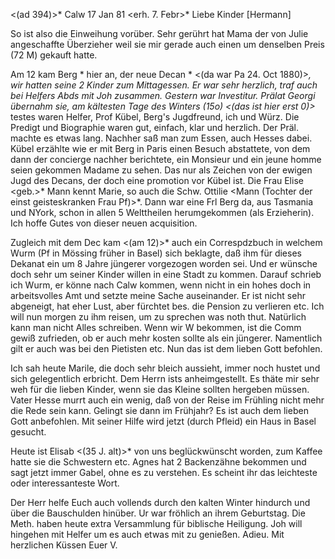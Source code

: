 <(ad 394)>* Calw 17 Jan 81
 <erh. 7. Febr>*
Liebe Kinder [Hermann]

So ist also die Einweihung vorüber. Sehr gerührt hat Mama der von Julie angeschaffte Überzieher weil sie mir gerade auch einen um denselben Preis (72 M) gekauft hatte.

Am 12 kam Berg <von Ulm>* hier an, der neue Decan <der die Elise Mann zur Frau hat>* <(da war Pa 24. Oct 1880)>*, wir hatten seine 2 Kinder zum Mittagessen. Er war sehr herzlich, traf auch bei Helfers Abds mit Joh zusammen. Gestern war Investitur. Prälat Georgi übernahm sie, am kältesten Tage des Winters (15o) <(das ist hier erst 0)>* testes waren Helfer, Prof Kübel, Berg's Jugdfreund, ich und Würz. Die Predigt und Biographie waren gut, einfach, klar und herzlich. Der Präl. machte es etwas lang. Nachher saß man zum Essen, auch Hesses dabei. Kübel erzählte wie er mit Berg in Paris einen Besuch abstattete, von dem dann der concierge nachher berichtete, ein Monsieur und ein jeune homme seien gekommen Madame zu sehen. Das nur als Zeichen von der ewigen Jugd des Decans, der doch eine promotion vor Kübel ist. Die Frau Elise <geb.>* Mann kennt Marie, so auch die Schw. Ottilie <Mann (Tochter der einst geisteskranken Frau Pf)>*. Dann war eine Frl Berg da, aus Tasmania und NYork, schon in allen 5 Welttheilen herumgekommen (als Erzieherin). Ich hoffe Gutes von dieser neuen acquisition.

Zugleich mit dem Dec kam <(am 12)>* auch ein Correspdzbuch in welchem Wurm (Pf in Mössing früher in Basel) sich beklagte, daß ihm für dieses Dekanat ein um 8 Jahre jüngerer vorgezogen worden sei. Und er wünsche doch sehr um seiner Kinder willen in eine Stadt zu kommen. Darauf schrieb ich Wurm, er könne nach Calw kommen, wenn nicht in ein hohes doch in arbeitsvolles Amt und setzte meine Sache auseinander. Er ist nicht sehr abgeneigt, hat eher Lust, aber fürchtet bes. die Pension zu verlieren etc. Ich will nun morgen zu ihm reisen, um zu sprechen was noth thut. Natürlich kann man nicht Alles schreiben. Wenn wir W bekommen, ist die Comm gewiß zufrieden, ob er auch mehr kosten sollte als ein jüngerer. Namentlich gilt er auch was bei den Pietisten etc. Nun das ist dem lieben Gott befohlen.

Ich sah heute Marile, die doch sehr bleich aussieht, immer noch hustet und sich gelegentlich erbricht. Dem Herrn ists anheimgestellt. Es thäte mir sehr weh für die lieben Kinder, wenn sie das Kleine sollten hergeben müssen. Vater Hesse murrt auch ein wenig, daß von der Reise im Frühling nicht mehr die Rede sein kann. Gelingt sie dann im Frühjahr? Es ist auch dem lieben Gott anbefohlen. Mit seiner Hilfe wird jetzt (durch Pfleid) ein Haus in Basel gesucht.

Heute ist Elisab <(35 J. alt)>* von uns beglückwünscht worden, zum Kaffee hatte sie die Schwestern etc. Agnes hat 2 Backenzähne bekommen und sagt jetzt immer Gabel, ohne es zu verstehen. Es scheint ihr das leichteste oder interessanteste Wort.

Der Herr helfe Euch auch vollends durch den kalten Winter hindurch und über die Bauschulden hinüber. Ur war fröhlich an ihrem Geburtstag. Die Meth. haben heute extra Versammlung für biblische Heiligung. Joh will hingehen mit Helfer um es auch etwas mit zu genießen. Adieu. Mit herzlichen Küssen  Euer V.
